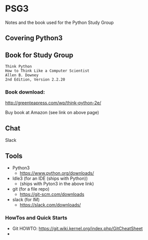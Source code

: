 # PSG3
Notes and the book used for the Python Study Group

## Covering Python3


## Book for Study Group

```
Think Python
How to Think Like a Computer Scientist
Allen B. Downey
2nd Edition, Version 2.2.20
```

### Book download:
http://greenteapress.com/wp/think-python-2e/

Buy book at Amazon (see link on above page)

## Chat
Slack

## Tools

- Python3
    - https://www.python.org/downloads/
- Idle3    (for an IDE (ships with Python))
    - (ships with Pyton3 in the above link)
- git      (for a file repo)
    - https://git-scm.com/downloads
- slack    (for IM)
    - https://slack.com/downloads/


### HowTos and Quick Starts

- Git HOWTO:
https://git.wiki.kernel.org/index.php/GitCheatSheet
-
